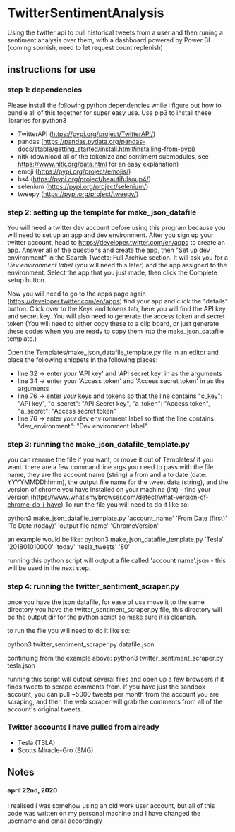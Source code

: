 # TwitterSentimentAnalysis
Using the twitter api to pull historical tweets from a user and then runing a sentiment analysis over them, with a dashboard powered by Power BI (coming soonish, need to let request count replenish)


## instructions for use

### step 1: dependencies
Please install the following python dependencies while i figure out how to bundle all of this together for super easy use. Use pip3 to install these libraries for python3

* TwitterAPI (https://pypi.org/project/TwitterAPI/)
* pandas (https://pandas.pydata.org/pandas-docs/stable/getting_started/install.html#installing-from-pypi)
* nltk (download all of the tokenize and sentiment submodules, see https://www.nltk.org/data.html for an easy explanation)
* emoji (https://pypi.org/project/emojis/)
* bs4 (https://pypi.org/project/beautifulsoup4/)
* selenium (https://pypi.org/project/selenium/)
* tweepy (https://pypi.org/project/tweepy/)



### step 2: setting up the template for make_json_datafile
You will need a twitter dev account before using this program because you will need to set up an app and dev environment. After you sign up your twitter account, head to https://developer.twitter.com/en/apps to create an app. Answer all of the questions and create the app, then "Set up dev environment" in the Search Tweets: Full Archive section. It will ask you for a _Dev environment label_ (you will need this later) and the app assigned to the environment. Select the app that you just made, then click the Complete setup button. 


Now you will need to go to the apps page again (https://developer.twitter.com/en/apps) find your app and click the "details" button. Click over to the Keys and tokens tab, here you will find the API key and secret key. You will also need to generate the access token and secret token (You will need to either copy these to a clip board, or just generate these codes when you are ready to copy them into the make_json_datafile template.)


Open the Templates/make_json_datafile_template.py file in an editor and place the following snippets in the following places:

* line 32 -> enter _your_ 'API key' and 'API secret key' in as the arguments
* line 34 -> enter _your_ 'Access token' and 'Access secret token' in as the arguments
* line 76 -> enter _your_ keys and tokens so that the line contains "c_key": "API key", "c_secret": "API Secret key", "a_token": "Access token", "a_secret": "Access secret token"
* line 76 -> enter _your_ dev environment label so that the line contains "dev_environment": "Dev environment label"


### step 3: running the make_json_datafile_template.py
you can rename the file if you want, or move it out of Templates/ if you want. there are a few command line args you need to pass with the file name, they are the account name (string) a from and a to date (date: YYYYMMDDhhmm), the output file name for the tweet data (string), and the version of chrome you have installed on your machine (int) - find your version (https://www.whatismybrowser.com/detect/what-version-of-chrome-do-i-have)
To run the file you will need to do it like so:

python3 make_json_datafile_template.py 'account_name' 'From Date (first)' 'To Date (today)' 'output file name' 'ChromeVersion' 

an example would be like: python3 make_json_datafile_template.py 'Tesla' '201801010000' 'today' 'tesla_tweets' '80'

running this python script will output a file called 'account name'.json - this will be used in the next step.


### step 4: running the twitter_sentiment_scraper.py

once you have the json datafile, for ease of use move it to the same directory you have the twitter_sentiment_scraper.py file, this directory will be the output dir for the python script so make sure it is cleanish. 

to run the file you will need to do it like so:

python3 twitter_sentiment_scraper.py datafile.json

continuing from the example above: python3 twitter_sentiment_scraper.py tesla.json

running this script will output several files and open up a few browsers if it finds tweets to scrape comments from. If you have just the sandbox account, you can pull ~5000 tweets per month from the account you are scraping, and then the web scraper will grab the comments from all of the account's original tweets.



### Twitter accounts I have pulled from already
* Tesla (TSLA)
* Scotts Miracle-Gro (SMG)


## Notes

#### april 22nd, 2020
I realised i was somehow using an old work user account, but all of this code was written on my personal machine and I have changed the username and email accordingly 
